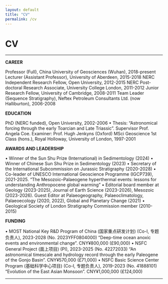 ```yaml
---
layout: default
title: "CV"
permalink: /cv
---
```


# CV
* * *
**CAREER**

Professor (Full), China University of Geosciences (Wuhan), 2018-present
Lecturer (Assistant Professor), University of Aberdeen, 2015-2018
NERC Independent Research Fellow, Open University, 2012-2015
NERC Post-doctoral Research Associate, University College London, 2011-2012
Junior Research Fellow, University of Cambridge, 2008-2011
Team Leader (Sequence Stratigraphy), Neftex Petroleum Consultants Ltd. (now Halliburton), 2006-2008

**EDUCATION**
     
PhD (NERC funded), Open University, 2002-2006
•	Thesis: “Astronomical forcing through the early Toarcian and Late Triassic”. Supervisor Prof. Angela Coe. Examiner: Prof. Hugh Jenkyns (Oxford)
MSci Geoscience 1st Class (hons.), Royal Holloway, University of London, 1997-2001

**AWARDS AND LEADERSHIP**

•	Winner of the Sun Shu Prize (International) in Sedimentology (2024)
•	Winner of Chinese Sun Shu Prize in Sedimentology (2023)
•	Secretary of the International Subcommission on Jurassic Stratigraphy (2020-2028)
•	Co-leader of UNESCO International Geoscience Programme (IGCP739), 2021-2025. “The Mesozoic–Palaeogene hyperthermal events: lessons for understanding Anthropocene global warming”
•	Editorial board member at Geology (2023-2025), Journal of Earth Science (2023-2026), Mesozoic (2023-2026). Guest Editor at Palaeogeography, Palaeoclimatology, Palaeoecology (2020, 2022), Global and Planetary Change (2021)
•	Geological Society of London Stratigraphy Commission member (2010-2015)

**FUNDING**

•	MOST National Key R&D Program of China (国家重点研发计划) (Co-I, 专题负责人), 2023-2028 (No. 2023YFF0804000) “Deep-time ocean anoxic events and environmental change”. CNY¥800,000 (£90,000)
•	NSFC General Project (面上项目) (PI), 2023-2025 (No. 42272033) “An astronomical timescale and hydrology record through the early Paleogene of the Gonjo Basin”. CNY¥570,000 (£71,000)
•	NSFC Basic Science Center Program (基础科学中心项目) (Co-I, 专题负责人), 2019-2023 (No. 41888101) “Evolution of the East Asian Monsoon”. CNY¥1,000,000 (£124,000)

* * *
